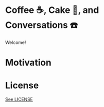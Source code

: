 # Coffee :coffee:, Cake :cake:, and Conversations :telephone:
Welcome!

# Motivation

# License

[See LICENSE](https://github.com/CookiesNCream/Coffee-Cake-Conversations/blob/master/LICENSE.md)
